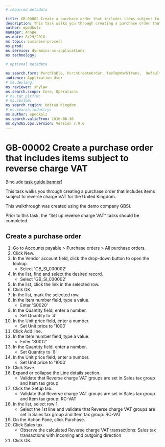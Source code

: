 ```yaml
--- 
# required metadata 
 
title: GB-00002 Create a purchase order that includes items subject to reverse charge VAT
description: This task walks you through creating a purchase order that includes items subject to reverse charge VAT for the United Kingdom. 
author: epodkolz
manager: AnnBe 
ms.date: 8/29/2018
ms.topic: business-process 
ms.prod:  
ms.service: dynamics-ax-applications 
ms.technology:  
 
# optional metadata 
 
ms.search.form: PurchTable, PurchCreateOrder, TaxTmpWorkTrans,  DefaultDashboard   
audience: Application User 
# ms.devlang:  
ms.reviewer: shylaw
ms.search.scope: Core, Operations 
# ms.tgt_pltfrm:  
# ms.custom:  
ms.search.region: United Kingdom
# ms.search.industry: 
ms.author: epodkolz
ms.search.validFrom: 2016-06-30 
ms.dyn365.ops.version: Version 7.0.0 
---
```

# GB-00002 Create a purchase order that includes items subject to reverse charge VAT

[!include [task guide banner](../../includes/task-guide-banner.md)]

This task walks you through creating a purchase order that includes items subject to reverse charge VAT for the United Kingdom. 

This walkthrough was created using the demo company GBSI.

Prior to this task, the “Set up reverse charge VAT” tasks should be completed.


## Create a purchase order
1. Go to Accounts payable > Purchase orders > All purchase orders.
2. Click New.
3. In the Vendor account field, click the drop-down button to open the lookup.
    * Select 'GB_SI_000002'  
4. In the list, find and select the desired record.
    * Select 'GB_SI_000002'  
5. In the list, click the link in the selected row.
6. Click OK.
7. In the list, mark the selected row.
8. In the Item number field, type a value.
    * Enter 'S0020'  
9. In the Quantity field, enter a number.
    * Set Quantity to '4'  
10. In the Unit price field, enter a number.
    * Set Unit price to '1000'  
11. Click Add line.
12. In the Item number field, type a value.
    * Enter 'S0012'  
13. In the Quantity field, enter a number.
    * Set Quantity to '6'  
14. In the Unit price field, enter a number.
    * Set Unit price to '1000'  
15. Click Save.
16. Expand or collapse the Line details section.
    * Validate that Reverse charge VAT groups are set in Sales tax group and Item tax group  
17. Click the Setup tab.
    * Validate that Reverse charge VAT groups are set in Sales tax group and Item tax group: RC-VAT  
18. In the list, select row 1.
    * Select the 1st line and validate that Reverse charge VAT groups are set in Sales tax group and Item tax group: RC-VAT  
19. On the Action Pane, click Purchase.
20. Click Sales tax.
    * Observe the calculated Reverse charge VAT transactions:   Sales tax transactions with incoming and outgoing direction  
21. Click OK.

